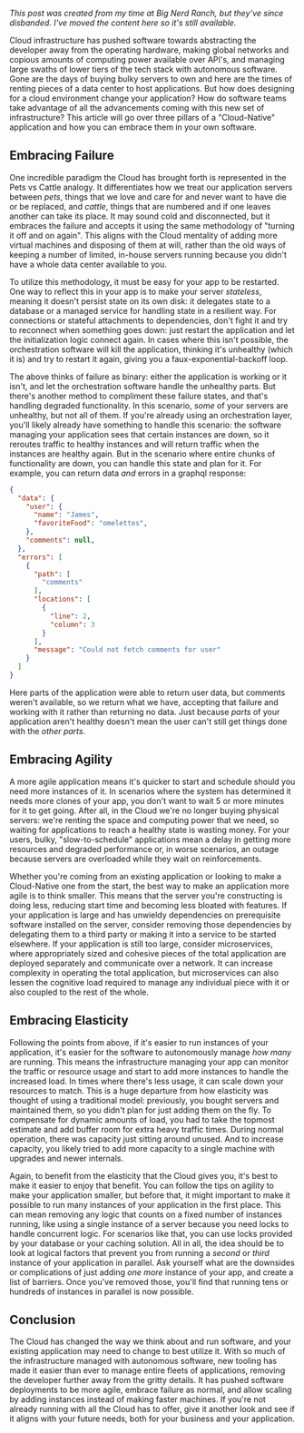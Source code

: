 *This post was created from my time at Big Nerd Ranch, but they've since disbanded.
I've moved the content here so it's still available.*

Cloud infrastructure has pushed software towards abstracting the developer away from the operating hardware, making global networks and copious amounts of computing power available over API's, and managing large swaths of lower tiers of the tech stack with autonomous software. Gone are the days of buying bulky servers to own and here are the times of renting pieces of a data center to host applications. But how does designing for a cloud environment change your application? How do software teams take advantage of all the advancements coming with this new set of infrastructure? This article will go over three pillars of a "Cloud-Native" application and how you can embrace them in your own software.

## Embracing Failure

One incredible paradigm the Cloud has brought forth is represented in the Pets vs Cattle analogy. It differentiates how we treat our application servers between _pets_, things that we love and care for and never want to have die or be replaced, and _cattle_, things that are numbered and if one leaves another can take its place. It may sound cold and disconnected, but it embraces the failure and accepts it using the same methodology of "turning it off and on again". This aligns with the Cloud mentality of adding more virtual machines and disposing of them at will, rather than the old ways of keeping a number of limited, in-house servers running because you didn't have a whole data center available to you.

To utilize this methodology, it must be easy for your app to be restarted. One way to reflect this in your app is to make your server _stateless_, meaning it doesn't persist state on its own disk: it delegates state to a database or a managed service for handling state in a resilient way. For connections or stateful attachments to dependencies, don't fight it and try to reconnect when something goes down: just restart the application and let the initialization logic connect again. In cases where this isn't possible, the orchestration software will kill the application, thinking it's unhealthy (which it is) and try to restart it again, giving you a faux-exponential-backoff loop.

The above thinks of failure as binary: either the application is working or it isn't, and let the orchestration software handle the unhealthy parts. But there's another method to compliment these failure states, and that's handling degraded functionality. In this scenario, _some_ of your servers are unhealthy, but not all of them. If you're already using an orchestration layer, you'll likely already have something to handle this scenario: the software managing your application sees that certain instances are down, so it reroutes traffic to healthy instances and will return traffic when the instances are healthy again. But in the scenario where entire chunks of functionality are down, you can handle this state and plan for it. For example, you can return data _and_ errors in a graphql response:

```json
{
  "data": {
    "user": {
      "name": "James",
      "favoriteFood": "omelettes",
    },
    "comments": null,
  },
  "errors": [
    {
      "path": [
        "comments"
      ],
      "locations": [
        {
          "line": 2,
          "column": 3
        }
      ],
      "message": "Could not fetch comments for user"
    }
  ]
}
```

Here parts of the application were able to return user data, but comments weren't available, so we return what we have, accepting that failure and working with it rather than returning no data. Just because _parts_ of your application aren't healthy doesn't mean the user can't still get things done with the _other parts_.

## Embracing Agility

A more agile application means it's quicker to start and schedule should you need more instances of it. In scenarios where the system has determined it needs more clones of your app, you don't want to wait 5 or more minutes for it to get going. After all, in the Cloud we're no longer buying physical servers: we're renting the space and computing power that we need, so waiting for applications to reach a healthy state is wasting money. For your users, bulky, "slow-to-schedule" applications mean a delay in getting more resources and degraded performance or, in worse scenarios, an outage because servers are overloaded while they wait on reinforcements.

Whether you're coming from an existing application or looking to make a Cloud-Native one from the start, the best way to make an application more agile is to think smaller. This means that the server you're constructing is doing less, reducing start time and becoming less bloated with features. If your application is large and has unwieldy dependencies on prerequisite software installed on the server, consider removing those dependencies by delegating them to a third party or making it into a service to be started elsewhere. If your application is still too large, consider microservices, where appropriately sized and cohesive pieces of the total application are deployed separately and communicate over a network. It can increase complexity in operating the total application, but microservices can also lessen the cognitive load required to manage any individual piece with it or also coupled to the rest of the whole.

## Embracing Elasticity

Following the points from above, if it's easier to run instances of your application, it's easier for the software to autonomously manage _how many_ are running. This means the infrastructure managing your app can monitor the traffic or resource usage and start to add more instances to handle the increased load. In times where there's less usage, it can scale down your resources to match. This is a huge departure from how elasticity was thought of using a traditional model: previously, you bought servers and maintained them, so you didn't plan for just adding them on the fly. To compensate for dynamic amounts of load, you had to take the topmost estimate and add buffer room for extra heavy traffic times. During normal operation, there was capacity just sitting around unused. And to increase capacity, you likely tried to add more capacity to a single machine with upgrades and newer internals.

Again, to benefit from the elasticity that the Cloud gives you, it's best to make it easier to enjoy that benefit. You can follow the tips on agility to make your application smaller, but before that, it might important to make it possible to run many instances of your application in the first place. This can mean removing any logic that counts on a fixed number of instances running, like using a single instance of a server because you need locks to handle concurrent logic. For scenarios like that, you can use locks provided by your database or your caching solution. All in all, the idea should be to look at logical factors that prevent you from running a _second_ or _third_ instance of your application in parallel. Ask yourself what are the downsides or complications of just adding _one more_ instance of your app, and create a list of barriers. Once you've removed those, you'll find that running tens or hundreds of instances in parallel is now possible.

## Conclusion

The Cloud has changed the way we think about and run software, and your existing application may need to change to best utilize it. With so much of the infrastructure managed with autonomous software, new tooling has made it easier than ever to manage entire fleets of applications, removing the developer further away from the gritty details. It has pushed software deployments to be more agile, embrace failure as normal, and allow scaling by adding instances instead of making faster machines. If you're not already running with all the Cloud has to offer, give it another look and see if it aligns with your future needs, both for your business and your application.
